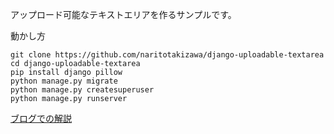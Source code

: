 アップロード可能なテキストエリアを作るサンプルです。

動かし方
```
git clone https://github.com/naritotakizawa/django-uploadable-textarea
cd django-uploadable-textarea
pip install django pillow
python manage.py migrate
python manage.py createsuperuser
python manage.py runserver
```

[ブログでの解説](https://narito.ninja/blog/detail/138/)
